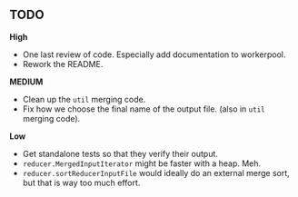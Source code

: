 ## TODO

**High**

* One last review of code. Especially add documentation to workerpool.
* Rework the README.

**MEDIUM**

* Clean up the `util` merging code.
* Fix how we choose the final name of the output file. (also in `util`
  merging code).

**Low**

* Get standalone tests so that they verify their output.
* `reducer.MergedInputIterator` might be faster with a heap. Meh.
* `reducer.sortReducerInputFile` would ideally do an external merge
  sort, but that is way too much effort.
